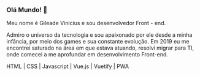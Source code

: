 ### Olá Mundo! :metal:

Meu nome é Gileade Vinicius e sou desenvolvedor Front - end.

Admiro o universo da tecnologia e sou apaixonado por ele desde a minha infância, por meio dos games e sua constante evolução. Em 2019 eu me encontrei saturado na área em que estava atuando, resolvi migrar para TI, onde comecei a me aprofundar em desenvolvimento Front-end.

HTML | CSS | Javascript | Vue.js | Vuetify | PWA
